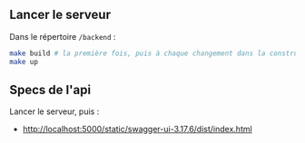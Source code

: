 
## Lancer le serveur

Dans le répertoire `/backend` :

```bash
make build # la première fois, puis à chaque changement dans la construction de l'image docker
make up
```

## Specs de l'api

Lancer le serveur, puis :

- <http://localhost:5000/static/swagger-ui-3.17.6/dist/index.html>
